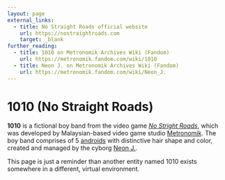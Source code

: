 ```yaml
---
layout: page
external_links:
  - title: No Straight Roads official website
    url: https://nostraightroads.com
    target: _blank
further_reading:
  - title: 1010 on Metronomik Archives Wiki (Fandom)
    url: https://metronomik.fandom.com/wiki/1010
  - title: Neon J. on Metronomik Archives Wiki (Fandom)
    url: https://metronomik.fandom.com/wiki/Neon_J.
---
```


# 1010 (No Straight Roads)
**1010** is a fictional boy band from the video game *[No Stright Roads](https://nostraightroads.com)*, which was developed by Malaysian-based video game studio [Metronomik](https://www.metronomik.net/). The boy band comprises of 5 [androids](https://en.wikipedia.org/wiki/Android) with distinctive hair shape and color, created and managed by the cyborg [Neon J.](https://metronomik.fandom.com/wiki/Neon_J.).

This page is just a reminder than another entity named 1010 exists somewhere in a different, virtual environment.
